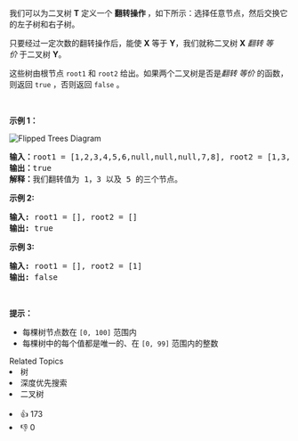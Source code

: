 <p>我们可以为二叉树 <strong>T</strong> 定义一个&nbsp;<strong>翻转操作&nbsp;</strong>，如下所示：选择任意节点，然后交换它的左子树和右子树。</p>

<p>只要经过一定次数的翻转操作后，能使 <strong>X</strong> 等于 <strong>Y</strong>，我们就称二叉树 <strong>X</strong> <em>翻转 等价&nbsp;</em>于二叉树 <strong>Y</strong>。</p>

<p>这些树由根节点&nbsp;<code>root1</code> 和 <code>root2</code>&nbsp;给出。如果两个二叉树是否是<em>翻转 等价&nbsp;</em>的函数，则返回 <code>true</code> ，否则返回 <code>false</code> 。</p>

<p>&nbsp;</p>

<p><strong>示例 1：</strong></p>

<p><img alt="Flipped Trees Diagram" src="https://assets.leetcode.com/uploads/2018/11/29/tree_ex.png" /></p>

<pre>
<strong>输入：</strong>root1 = [1,2,3,4,5,6,null,null,null,7,8], root2 = [1,3,2,null,6,4,5,null,null,null,null,8,7]
<strong>输出：</strong>true
<strong>解释：</strong>我们翻转值为 1，3 以及 5 的三个节点。
</pre>

<p><strong>示例&nbsp;2:</strong></p>

<pre>
<strong>输入:</strong> root1 = [], root2 = []
<strong>输出:</strong> true
</pre>

<p><strong>示例 3:</strong></p>

<pre>
<strong>输入:</strong> root1 = [], root2 = [1]
<strong>输出:</strong> false
</pre>

<p>&nbsp;</p>

<p><strong>提示：</strong></p>

<ul> 
 <li>每棵树节点数在&nbsp;<code>[0, 100]</code> 范围内</li> 
 <li>每棵树中的每个值都是唯一的、在 <code>[0, 99]</code>&nbsp;范围内的整数</li> 
</ul>

<div><div>Related Topics</div><div><li>树</li><li>深度优先搜索</li><li>二叉树</li></div></div><br><div><li>👍 173</li><li>👎 0</li></div>